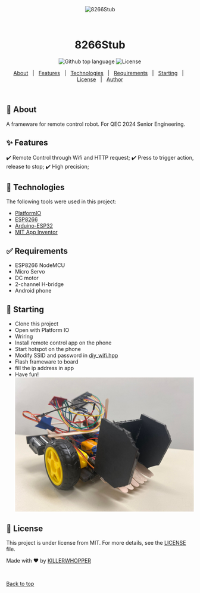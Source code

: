 <div align="center" id="top"> 
  <img src="./.github/app.gif" alt="8266Stub" />

  &#xa0;

<!-- <a href="https://8266stub.netlify.app">Demo</a> -->

</div>

<h1 align="center">8266Stub</h1>

<p align="center">
  <img alt="Github top language" src="https://img.shields.io/github/languages/top/{{YOUR_GITHUB_USERNAME}}/8266stub?color=56BEB8">

<!-- <img alt="Github language count" src="https://img.shields.io/github/languages/count/KILLERWHOPPER/8266stub?color=56BEB8">` -->

<!-- <img alt="Repository size" src="https://img.shields.io/github/repo-size/KILLERWHOPPER/8266stub?color=56BEB8">` -->

<img alt="License" src="https://img.shields.io/github/license/KILLEREWHOPPER/8266stub?color=56BEB8">

<!-- <img alt="Github issues" src="https://img.shields.io/github/issues/{{YOUR_GITHUB_USERNAME}}/8266stub?color=56BEB8" /> -->

<!-- <img alt="Github forks" src="https://img.shields.io/github/forks/{{YOUR_GITHUB_USERNAME}}/8266stub?color=56BEB8" /> -->

<!-- <img alt="Github stars" src="https://img.shields.io/github/stars/{{YOUR_GITHUB_USERNAME}}/8266stub?color=56BEB8" /> -->

</p>

<!-- Status -->

<!-- <h4 align="center"> 
	🚧  8266Stub 🚀 Under construction...  🚧
</h4> 

<hr> -->

<p align="center">
  <a href="🎯 About">About</a>   |   
  <a href="✨ Features">Features</a>   |  
  <a href="🚀 Technologies">Technologies</a>   |  
  <a href="✅ Requirements">Requirements</a>   |  
  <a href="🏁 Starting">Starting</a>   |  
  <a href="📝 License">License</a>   |  
  <a href="https://github.com/KILLERWHOPPER" target="_blank">Author</a>
</p>

<br>

## 🎯 About

A frameware for remote control robot. For QEC 2024 Senior Engineering.

## ✨ Features

✔️ Remote Control through Wifi and HTTP request;
✔️ Press to trigger action, release to stop;
✔️ High precision;

## 🚀 Technologies

The following tools were used in this project:

- [PlatformIO](https://platformio.org/?utm_source=platformio&utm_medium=piohome)
- [ESP8266](https://www.espressif.com/en/products/socs/esp8266)
- [Arduino-ESP32](https://github.com/espressif/arduino-esp32)
- [MIT App Inventor](https://ai2.appinventor.mit.edu)

## ✅ Requirements

- ESP8266 NodeMCU
- Micro Servo
- DC motor
- 2-channel H-bridge
- Android phone

## 🏁 Starting

- Clone this project
- Open with Platform IO
- Wriring
- Install remote control app on the phone
- Start hotspot on the phone
- Modify SSID and password in [diy_wifi.hpp](src/wifi_module/diy_wifi.hpp)
- Flash frameware to board
- fill the ip address in app
- Have fun!
  ![1705937117193](image/README/1705937117193.jpg)

## 📝 License

This project is under license from MIT. For more details, see the [LICENSE](LICENSE) file.

Made with ❤️ by <a href="https://github.com/KILLERWHOPPER" target="_blank">KILLERWHOPPER</a>

&#xa0;

<a href="#top">Back to top</a>
